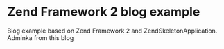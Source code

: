 Zend Framework 2 blog example
=============================

Blog example based on Zend Framework 2 and ZendSkeletonApplication.
Adminka from this blog
